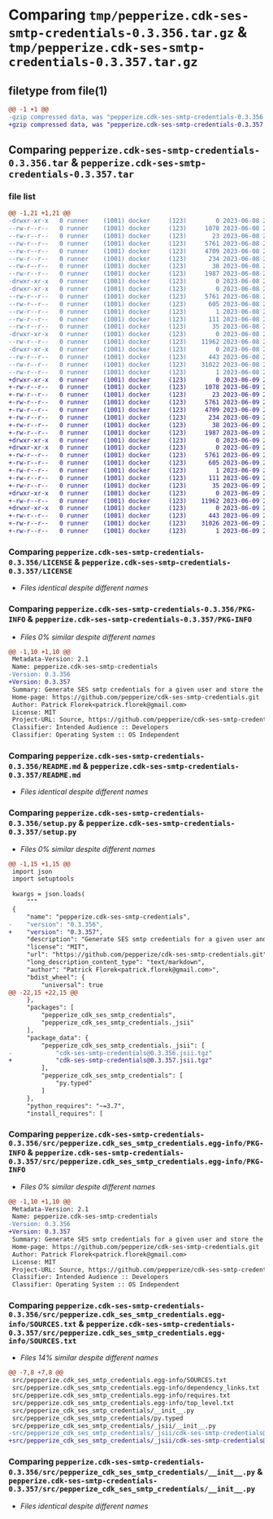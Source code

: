 # Comparing `tmp/pepperize.cdk-ses-smtp-credentials-0.3.356.tar.gz` & `tmp/pepperize.cdk-ses-smtp-credentials-0.3.357.tar.gz`

## filetype from file(1)

```diff
@@ -1 +1 @@
-gzip compressed data, was "pepperize.cdk-ses-smtp-credentials-0.3.356.tar", last modified: Thu Jun  8 23:18:06 2023, max compression
+gzip compressed data, was "pepperize.cdk-ses-smtp-credentials-0.3.357.tar", last modified: Fri Jun  9 23:11:25 2023, max compression
```

## Comparing `pepperize.cdk-ses-smtp-credentials-0.3.356.tar` & `pepperize.cdk-ses-smtp-credentials-0.3.357.tar`

### file list

```diff
@@ -1,21 +1,21 @@
-drwxr-xr-x   0 runner    (1001) docker     (123)        0 2023-06-08 23:18:06.654687 pepperize.cdk-ses-smtp-credentials-0.3.356/
--rw-r--r--   0 runner    (1001) docker     (123)     1078 2023-06-08 23:17:50.000000 pepperize.cdk-ses-smtp-credentials-0.3.356/LICENSE
--rw-r--r--   0 runner    (1001) docker     (123)       23 2023-06-08 23:17:50.000000 pepperize.cdk-ses-smtp-credentials-0.3.356/MANIFEST.in
--rw-r--r--   0 runner    (1001) docker     (123)     5761 2023-06-08 23:18:06.654687 pepperize.cdk-ses-smtp-credentials-0.3.356/PKG-INFO
--rw-r--r--   0 runner    (1001) docker     (123)     4709 2023-06-08 23:17:50.000000 pepperize.cdk-ses-smtp-credentials-0.3.356/README.md
--rw-r--r--   0 runner    (1001) docker     (123)      234 2023-06-08 23:17:50.000000 pepperize.cdk-ses-smtp-credentials-0.3.356/pyproject.toml
--rw-r--r--   0 runner    (1001) docker     (123)       38 2023-06-08 23:18:06.654687 pepperize.cdk-ses-smtp-credentials-0.3.356/setup.cfg
--rw-r--r--   0 runner    (1001) docker     (123)     1987 2023-06-08 23:17:50.000000 pepperize.cdk-ses-smtp-credentials-0.3.356/setup.py
-drwxr-xr-x   0 runner    (1001) docker     (123)        0 2023-06-08 23:18:06.650687 pepperize.cdk-ses-smtp-credentials-0.3.356/src/
-drwxr-xr-x   0 runner    (1001) docker     (123)        0 2023-06-08 23:18:06.654687 pepperize.cdk-ses-smtp-credentials-0.3.356/src/pepperize.cdk_ses_smtp_credentials.egg-info/
--rw-r--r--   0 runner    (1001) docker     (123)     5761 2023-06-08 23:18:06.000000 pepperize.cdk-ses-smtp-credentials-0.3.356/src/pepperize.cdk_ses_smtp_credentials.egg-info/PKG-INFO
--rw-r--r--   0 runner    (1001) docker     (123)      605 2023-06-08 23:18:06.000000 pepperize.cdk-ses-smtp-credentials-0.3.356/src/pepperize.cdk_ses_smtp_credentials.egg-info/SOURCES.txt
--rw-r--r--   0 runner    (1001) docker     (123)        1 2023-06-08 23:18:06.000000 pepperize.cdk-ses-smtp-credentials-0.3.356/src/pepperize.cdk_ses_smtp_credentials.egg-info/dependency_links.txt
--rw-r--r--   0 runner    (1001) docker     (123)      111 2023-06-08 23:18:06.000000 pepperize.cdk-ses-smtp-credentials-0.3.356/src/pepperize.cdk_ses_smtp_credentials.egg-info/requires.txt
--rw-r--r--   0 runner    (1001) docker     (123)       35 2023-06-08 23:18:06.000000 pepperize.cdk-ses-smtp-credentials-0.3.356/src/pepperize.cdk_ses_smtp_credentials.egg-info/top_level.txt
-drwxr-xr-x   0 runner    (1001) docker     (123)        0 2023-06-08 23:18:06.654687 pepperize.cdk-ses-smtp-credentials-0.3.356/src/pepperize_cdk_ses_smtp_credentials/
--rw-r--r--   0 runner    (1001) docker     (123)    11962 2023-06-08 23:17:50.000000 pepperize.cdk-ses-smtp-credentials-0.3.356/src/pepperize_cdk_ses_smtp_credentials/__init__.py
-drwxr-xr-x   0 runner    (1001) docker     (123)        0 2023-06-08 23:18:06.654687 pepperize.cdk-ses-smtp-credentials-0.3.356/src/pepperize_cdk_ses_smtp_credentials/_jsii/
--rw-r--r--   0 runner    (1001) docker     (123)      443 2023-06-08 23:17:50.000000 pepperize.cdk-ses-smtp-credentials-0.3.356/src/pepperize_cdk_ses_smtp_credentials/_jsii/__init__.py
--rw-r--r--   0 runner    (1001) docker     (123)    31022 2023-06-08 23:17:50.000000 pepperize.cdk-ses-smtp-credentials-0.3.356/src/pepperize_cdk_ses_smtp_credentials/_jsii/cdk-ses-smtp-credentials@0.3.356.jsii.tgz
--rw-r--r--   0 runner    (1001) docker     (123)        1 2023-06-08 23:17:50.000000 pepperize.cdk-ses-smtp-credentials-0.3.356/src/pepperize_cdk_ses_smtp_credentials/py.typed
+drwxr-xr-x   0 runner    (1001) docker     (123)        0 2023-06-09 23:11:25.563595 pepperize.cdk-ses-smtp-credentials-0.3.357/
+-rw-r--r--   0 runner    (1001) docker     (123)     1078 2023-06-09 23:11:11.000000 pepperize.cdk-ses-smtp-credentials-0.3.357/LICENSE
+-rw-r--r--   0 runner    (1001) docker     (123)       23 2023-06-09 23:11:11.000000 pepperize.cdk-ses-smtp-credentials-0.3.357/MANIFEST.in
+-rw-r--r--   0 runner    (1001) docker     (123)     5761 2023-06-09 23:11:25.563595 pepperize.cdk-ses-smtp-credentials-0.3.357/PKG-INFO
+-rw-r--r--   0 runner    (1001) docker     (123)     4709 2023-06-09 23:11:11.000000 pepperize.cdk-ses-smtp-credentials-0.3.357/README.md
+-rw-r--r--   0 runner    (1001) docker     (123)      234 2023-06-09 23:11:11.000000 pepperize.cdk-ses-smtp-credentials-0.3.357/pyproject.toml
+-rw-r--r--   0 runner    (1001) docker     (123)       38 2023-06-09 23:11:25.563595 pepperize.cdk-ses-smtp-credentials-0.3.357/setup.cfg
+-rw-r--r--   0 runner    (1001) docker     (123)     1987 2023-06-09 23:11:11.000000 pepperize.cdk-ses-smtp-credentials-0.3.357/setup.py
+drwxr-xr-x   0 runner    (1001) docker     (123)        0 2023-06-09 23:11:25.559594 pepperize.cdk-ses-smtp-credentials-0.3.357/src/
+drwxr-xr-x   0 runner    (1001) docker     (123)        0 2023-06-09 23:11:25.563595 pepperize.cdk-ses-smtp-credentials-0.3.357/src/pepperize.cdk_ses_smtp_credentials.egg-info/
+-rw-r--r--   0 runner    (1001) docker     (123)     5761 2023-06-09 23:11:25.000000 pepperize.cdk-ses-smtp-credentials-0.3.357/src/pepperize.cdk_ses_smtp_credentials.egg-info/PKG-INFO
+-rw-r--r--   0 runner    (1001) docker     (123)      605 2023-06-09 23:11:25.000000 pepperize.cdk-ses-smtp-credentials-0.3.357/src/pepperize.cdk_ses_smtp_credentials.egg-info/SOURCES.txt
+-rw-r--r--   0 runner    (1001) docker     (123)        1 2023-06-09 23:11:25.000000 pepperize.cdk-ses-smtp-credentials-0.3.357/src/pepperize.cdk_ses_smtp_credentials.egg-info/dependency_links.txt
+-rw-r--r--   0 runner    (1001) docker     (123)      111 2023-06-09 23:11:25.000000 pepperize.cdk-ses-smtp-credentials-0.3.357/src/pepperize.cdk_ses_smtp_credentials.egg-info/requires.txt
+-rw-r--r--   0 runner    (1001) docker     (123)       35 2023-06-09 23:11:25.000000 pepperize.cdk-ses-smtp-credentials-0.3.357/src/pepperize.cdk_ses_smtp_credentials.egg-info/top_level.txt
+drwxr-xr-x   0 runner    (1001) docker     (123)        0 2023-06-09 23:11:25.563595 pepperize.cdk-ses-smtp-credentials-0.3.357/src/pepperize_cdk_ses_smtp_credentials/
+-rw-r--r--   0 runner    (1001) docker     (123)    11962 2023-06-09 23:11:11.000000 pepperize.cdk-ses-smtp-credentials-0.3.357/src/pepperize_cdk_ses_smtp_credentials/__init__.py
+drwxr-xr-x   0 runner    (1001) docker     (123)        0 2023-06-09 23:11:25.563595 pepperize.cdk-ses-smtp-credentials-0.3.357/src/pepperize_cdk_ses_smtp_credentials/_jsii/
+-rw-r--r--   0 runner    (1001) docker     (123)      443 2023-06-09 23:11:11.000000 pepperize.cdk-ses-smtp-credentials-0.3.357/src/pepperize_cdk_ses_smtp_credentials/_jsii/__init__.py
+-rw-r--r--   0 runner    (1001) docker     (123)    31026 2023-06-09 23:11:11.000000 pepperize.cdk-ses-smtp-credentials-0.3.357/src/pepperize_cdk_ses_smtp_credentials/_jsii/cdk-ses-smtp-credentials@0.3.357.jsii.tgz
+-rw-r--r--   0 runner    (1001) docker     (123)        1 2023-06-09 23:11:11.000000 pepperize.cdk-ses-smtp-credentials-0.3.357/src/pepperize_cdk_ses_smtp_credentials/py.typed
```

### Comparing `pepperize.cdk-ses-smtp-credentials-0.3.356/LICENSE` & `pepperize.cdk-ses-smtp-credentials-0.3.357/LICENSE`

 * *Files identical despite different names*

### Comparing `pepperize.cdk-ses-smtp-credentials-0.3.356/PKG-INFO` & `pepperize.cdk-ses-smtp-credentials-0.3.357/PKG-INFO`

 * *Files 0% similar despite different names*

```diff
@@ -1,10 +1,10 @@
 Metadata-Version: 2.1
 Name: pepperize.cdk-ses-smtp-credentials
-Version: 0.3.356
+Version: 0.3.357
 Summary: Generate SES smtp credentials for a given user and store the credentials in a SecretsManager Secret.
 Home-page: https://github.com/pepperize/cdk-ses-smtp-credentials.git
 Author: Patrick Florek<patrick.florek@gmail.com>
 License: MIT
 Project-URL: Source, https://github.com/pepperize/cdk-ses-smtp-credentials.git
 Classifier: Intended Audience :: Developers
 Classifier: Operating System :: OS Independent
```

### Comparing `pepperize.cdk-ses-smtp-credentials-0.3.356/README.md` & `pepperize.cdk-ses-smtp-credentials-0.3.357/README.md`

 * *Files identical despite different names*

### Comparing `pepperize.cdk-ses-smtp-credentials-0.3.356/setup.py` & `pepperize.cdk-ses-smtp-credentials-0.3.357/setup.py`

 * *Files 0% similar despite different names*

```diff
@@ -1,15 +1,15 @@
 import json
 import setuptools
 
 kwargs = json.loads(
     """
 {
     "name": "pepperize.cdk-ses-smtp-credentials",
-    "version": "0.3.356",
+    "version": "0.3.357",
     "description": "Generate SES smtp credentials for a given user and store the credentials in a SecretsManager Secret.",
     "license": "MIT",
     "url": "https://github.com/pepperize/cdk-ses-smtp-credentials.git",
     "long_description_content_type": "text/markdown",
     "author": "Patrick Florek<patrick.florek@gmail.com>",
     "bdist_wheel": {
         "universal": true
@@ -22,15 +22,15 @@
     },
     "packages": [
         "pepperize_cdk_ses_smtp_credentials",
         "pepperize_cdk_ses_smtp_credentials._jsii"
     ],
     "package_data": {
         "pepperize_cdk_ses_smtp_credentials._jsii": [
-            "cdk-ses-smtp-credentials@0.3.356.jsii.tgz"
+            "cdk-ses-smtp-credentials@0.3.357.jsii.tgz"
         ],
         "pepperize_cdk_ses_smtp_credentials": [
             "py.typed"
         ]
     },
     "python_requires": "~=3.7",
     "install_requires": [
```

### Comparing `pepperize.cdk-ses-smtp-credentials-0.3.356/src/pepperize.cdk_ses_smtp_credentials.egg-info/PKG-INFO` & `pepperize.cdk-ses-smtp-credentials-0.3.357/src/pepperize.cdk_ses_smtp_credentials.egg-info/PKG-INFO`

 * *Files 0% similar despite different names*

```diff
@@ -1,10 +1,10 @@
 Metadata-Version: 2.1
 Name: pepperize.cdk-ses-smtp-credentials
-Version: 0.3.356
+Version: 0.3.357
 Summary: Generate SES smtp credentials for a given user and store the credentials in a SecretsManager Secret.
 Home-page: https://github.com/pepperize/cdk-ses-smtp-credentials.git
 Author: Patrick Florek<patrick.florek@gmail.com>
 License: MIT
 Project-URL: Source, https://github.com/pepperize/cdk-ses-smtp-credentials.git
 Classifier: Intended Audience :: Developers
 Classifier: Operating System :: OS Independent
```

### Comparing `pepperize.cdk-ses-smtp-credentials-0.3.356/src/pepperize.cdk_ses_smtp_credentials.egg-info/SOURCES.txt` & `pepperize.cdk-ses-smtp-credentials-0.3.357/src/pepperize.cdk_ses_smtp_credentials.egg-info/SOURCES.txt`

 * *Files 14% similar despite different names*

```diff
@@ -7,8 +7,8 @@
 src/pepperize.cdk_ses_smtp_credentials.egg-info/SOURCES.txt
 src/pepperize.cdk_ses_smtp_credentials.egg-info/dependency_links.txt
 src/pepperize.cdk_ses_smtp_credentials.egg-info/requires.txt
 src/pepperize.cdk_ses_smtp_credentials.egg-info/top_level.txt
 src/pepperize_cdk_ses_smtp_credentials/__init__.py
 src/pepperize_cdk_ses_smtp_credentials/py.typed
 src/pepperize_cdk_ses_smtp_credentials/_jsii/__init__.py
-src/pepperize_cdk_ses_smtp_credentials/_jsii/cdk-ses-smtp-credentials@0.3.356.jsii.tgz
+src/pepperize_cdk_ses_smtp_credentials/_jsii/cdk-ses-smtp-credentials@0.3.357.jsii.tgz
```

### Comparing `pepperize.cdk-ses-smtp-credentials-0.3.356/src/pepperize_cdk_ses_smtp_credentials/__init__.py` & `pepperize.cdk-ses-smtp-credentials-0.3.357/src/pepperize_cdk_ses_smtp_credentials/__init__.py`

 * *Files identical despite different names*

